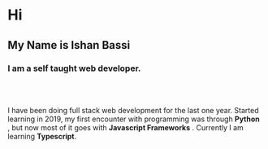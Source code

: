 # Hi
## My  Name is **Ishan Bassi**
### I am a self taught web developer.
<br  />
<br  />

I have been doing full stack web development for the last one year. Started learning in 2019, my first encounter with programming was through **Python** , but now most of it goes with **Javascript Frameworks** . Currently I am learning **Typescript**.












